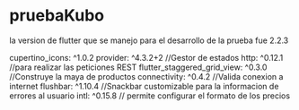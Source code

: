 # pruebaKubo

la version de flutter que se manejo para el desarrollo de la prueba fue 2.2.3

  cupertino_icons: ^1.0.2 
  provider: ^4.3.2+2  //Gestor de estados
  http: ^0.12.1 //para realizar las peticiones REST
  flutter_staggered_grid_view: ^0.3.0 //Construye la maya de productos
  connectivity: ^0.4.2 //Valida conexion a internet
  flushbar: ^1.10.4 //Snackbar customizable para la informacion de errores al usuario
  intl: ^0.15.8 // permite configurar el formato de los precios